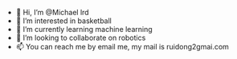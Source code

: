 - 👋 Hi, I’m @Michael lrd
- 👀 I’m interested in basketball
- 🌱 I’m currently learning machine learning
- 💞️ I’m looking to collaborate on robotics
- 📫 You can reach me by email me, my mail is ruidong2gmai.com

<!---
Michaellrd/Michaellrd is a ✨ special ✨ repository because its `README.md` (this file) appears on your GitHub profile.
You can click the Preview link to take a look at your changes.
--->
